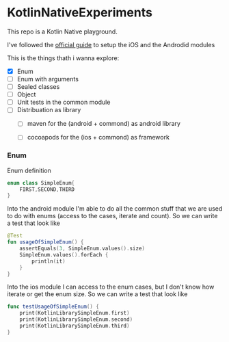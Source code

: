 # KotlinNativeExperiments
This repo is a Kotlin Native playground.

I've followed the [official guide](https://github.com/JetBrains/kotlin-native/blob/master/MULTIPLATFORM.md) to setup the iOS and the Androdid modules

This is the things thath i wanna explore:

- [x] Enum
- [ ] Enum with arguments
- [ ] Sealed classes
- [ ] Object 
- [ ] Unit tests in the common module
- [ ] Distribuation as library
   - [ ] maven for the (android + commond) as android library
   - [ ] cocoapods for the (ios + commond) as framework


### Enum

Enum definition
```kotlin
enum class SimpleEnum{
    FIRST,SECOND,THIRD
}
```

Into the android module I'm able to do all the common stuff that we are used to do with enums (access to the cases, iterate and count). So we can write a test that look like

```kotlin
@Test
fun usageOfSimpleEnum() {
    assertEquals(3, SimpleEnum.values().size)
    SimpleEnum.values().forEach {
        println(it)
    }
}
```

Into the ios module I can access to the enum cases, but I don't know how iterate or get the enum size.
So we can write a test that look like

```swift
func testUsageOfSimpleEnum() {
    print(KotlinLibrarySimpleEnum.first)
    print(KotlinLibrarySimpleEnum.second)
    print(KotlinLibrarySimpleEnum.third)
}
```